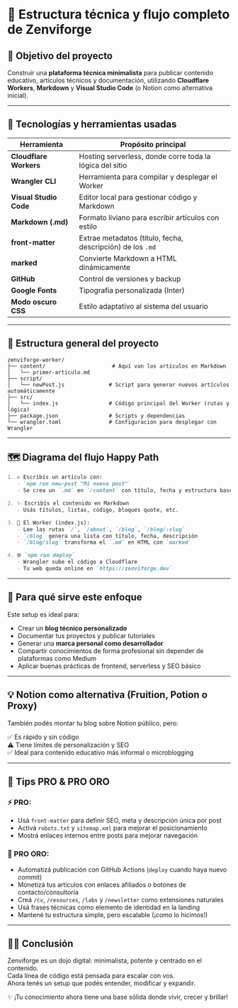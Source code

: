 # 🧠 Estructura técnica y flujo completo de Zenviforge

## 🚀 Objetivo del proyecto

Construir una **plataforma técnica minimalista** para publicar contenido educativo, artículos técnicos y documentación, utilizando **Cloudflare Workers**, **Markdown** y **Visual Studio Code** (o Notion como alternativa inicial).

---

## 🧩 Tecnologías y herramientas usadas

| Herramienta        | Propósito principal                                      |
|--------------------|----------------------------------------------------------|
| **Cloudflare Workers** | Hosting serverless, donde corre toda la lógica del sitio |
| **Wrangler CLI**   | Herramienta para compilar y desplegar el Worker          |
| **Visual Studio Code** | Editor local para gestionar código y Markdown            |
| **Markdown (.md)** | Formato liviano para escribir artículos con estilo       |
| **front-matter**   | Extrae metadatos (título, fecha, descripción) de los `.md` |
| **marked**         | Convierte Markdown a HTML dinámicamente                 |
| **GitHub**         | Control de versiones y backup                           |
| **Google Fonts**   | Tipografía personalizada (Inter)                        |
| **Modo oscuro CSS**| Estilo adaptativo al sistema del usuario                |

---

## 🧱 Estructura general del proyecto

```plaintext
zenviforge-worker/
├── content/                     # Aquí van los artículos en Markdown
│   └── primer-articulo.md
├── script/
│   └── newPost.js              # Script para generar nuevos artículos automáticamente
├── src/
│   └── index.js                # Código principal del Worker (rutas y lógica)
├── package.json                # Scripts y dependencias
└── wrangler.toml               # Configuración para desplegar con Wrangler
```

---

## 🗺️ Diagrama del flujo Happy Path

```markdown
1. ✍️ Escribís un artículo con:
   - `npm run new-post "Mi nuevo post"`
   - Se crea un `.md` en `/content` con título, fecha y estructura base

2. ✨ Escribís el contenido en Markdown
   - Usás títulos, listas, código, bloques quote, etc.

3. 🧠 El Worker (index.js):
   - Lee las rutas `/`, `/about`, `/blog`, `/blog/:slug`
   - `/blog` genera una lista con título, fecha, descripción
   - `/blog/slug` transforma el `.md` en HTML con `marked`

4. 🌐 `npm run deploy`
   - Wrangler sube el código a Cloudflare
   - Tu web queda online en `https://zenviforge.dev`
```

---

## 🎯 Para qué sirve este enfoque

Este setup es ideal para:

- Crear un **blog técnico personalizado**
- Documentar tus proyectos y publicar tutoriales
- Generar una **marca personal como desarrollador**
- Compartir conocimientos de forma profesional sin depender de plataformas como Medium
- Aplicar buenas prácticas de frontend, serverless y SEO básico

---

## 💡 Notion como alternativa (Fruition, Potion o Proxy)

También podés montar tu blog sobre Notion público, pero:

✅ Es rápido y sin código  
⚠️ Tiene límites de personalización y SEO  
✅ Ideal para contenido educativo más informal o microblogging

---

## 💎 Tips PRO & PRO ORO

### ⚡ PRO:
- Usá `front-matter` para definir SEO, meta y descripción única por post
- Activá `robots.txt` y `sitemap.xml` para mejorar el posicionamiento
- Mostrá enlaces internos entre posts para mejorar navegación

### 🥇 PRO ORO:
- Automatizá publicación con GitHub Actions (`deploy` cuando haya nuevo commit)
- Monetizá tus artículos con enlaces afiliados o botones de contacto/consultoría
- Creá `/cv`, `/resources`, `/labs` y `/newsletter` como extensiones naturales
- Usá frases técnicas como elemento de identidad en la landing
- Mantené tu estructura simple, pero escalable (¡como lo hicimos!)

---

## 🧘‍♂️ Conclusión

Zenviforge es un dojo digital: minimalista, potente y centrado en el contenido.  
Cada línea de código está pensada para escalar con vos.  
Ahora tenés un setup que podés entender, modificar y expandir.  

✨ ¡Tu conocimiento ahora tiene una base sólida donde vivir, crecer y brillar!

